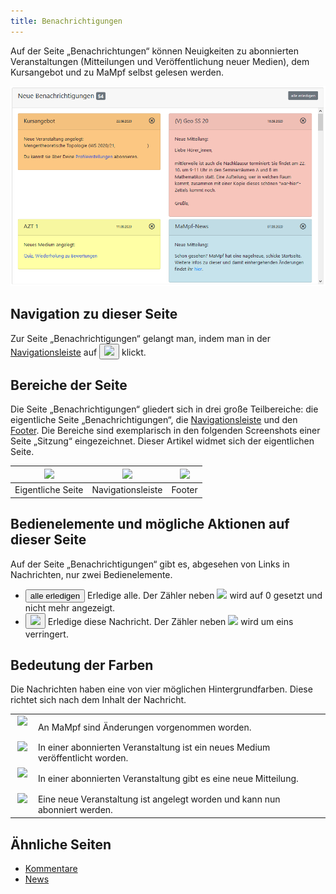 ```yaml
---
title: Benachrichtigungen
---
```

Auf der Seite „Benachrichtungen“ können Neuigkeiten zu abonnierten Veranstaltungen (Mitteilungen und Veröffentlichung neuer Medien), dem Kursangebot und zu MaMpf selbst gelesen werden.

![](/img/Benachrichtigungen_vier_Farben_anonymisiert.png)

## Navigation zu dieser Seite
Zur Seite „Benachrichtigungen“ gelangt man, indem man in der [Navigationsleiste](nav-bar.md) auf <button name="button"><img src="https://media.githubusercontent.com/media/MaMpf-HD/mampf/docs/docs/static/img/bell-regular.png" height="12"/></button> klickt.

## Bereiche der Seite
Die Seite „Benachrichtigungen“ gliedert sich in drei große Teilbereiche: die eigentliche Seite „Benachrichtigungen“, die [Navigationsleiste](nav-bar.md) und den [Footer](footer.md). Die Bereiche sind exemplarisch in den folgenden Screenshots einer Seite „Sitzung“ eingezeichnet. Dieser Artikel widmet sich der eigentlichen Seite.

|<img src="https://media.githubusercontent.com/media/MaMpf-HD/mampf/docs/docs/static/img/Eigentliche_Seite_keine_Sidebar.png" height="300"/> |<img src="https://media.githubusercontent.com/media/MaMpf-HD/mampf/docs/docs/static/img/Navigationsleiste_keine_Sidebar.png" height="300"/>  | <img src="https://media.githubusercontent.com/media/MaMpf-HD/mampf/docs/docs/static/img/Footer_keine_Sidebar.png" height="300"/>|
|:---: | :---: | :---:|
|Eigentliche Seite|Navigationsleiste|Footer|

## Bedienelemente und mögliche Aktionen auf dieser Seite
Auf der Seite „Benachrichtigungen“ gibt es, abgesehen von Links in Nachrichten, nur zwei Bedienelemente.

* <button name="button">alle erledigen</button> Erledige alle. Der Zähler neben <img src="https://media.githubusercontent.com/media/MaMpf-HD/mampf/docs/docs/static/img/bell-regular.png" height="12"/> wird auf 0 gesetzt und nicht mehr angezeigt.
* <button name="button"><img src="https://media.githubusercontent.com/media/MaMpf-HD/mampf/docs/docs/static/img/times-circle.png" height="12"/></button> Erledige diese Nachricht. Der Zähler neben <img src="https://media.githubusercontent.com/media/MaMpf-HD/mampf/docs/docs/static/img/bell-regular.png" height="12"/> wird um eins verringert.

## Bedeutung der Farben
Die Nachrichten haben eine von vier möglichen Hintergrundfarben. Diese richtet sich nach dem Inhalt der Nachricht.

<table>
<tr>
  <td>&nbsp;<img src="https://media.githubusercontent.com/media/MaMpf-HD/mampf/docs/docs/static/img/not_blue.png" height="12"/>&nbsp;</td>
  <td>An MaMpf sind Änderungen vorgenommen worden.</td>
</tr>
 <tr>
   <td>&nbsp;<img src="https://media.githubusercontent.com/media/MaMpf-HD/mampf/docs/docs/static/img/not_yellow.png" height="12"/>&nbsp;</td>
   <td>In einer abonnierten Veranstaltung ist ein neues Medium veröffentlicht worden.</td>
 </tr>
 <tr>
   <td>&nbsp;<img src="https://media.githubusercontent.com/media/MaMpf-HD/mampf/docs/docs/static/img/not_red.png" height="12"/>&nbsp;</td>
   <td>In einer abonnierten Veranstaltung gibt es eine neue Mitteilung.</td>
 </tr>
 <tr>
   <td>&nbsp;<img src="https://media.githubusercontent.com/media/MaMpf-HD/mampf/docs/docs/static/img/not_orange.png" height="12"/>&nbsp;</td>
   <td>Eine neue Veranstaltung ist angelegt worden und kann nun abonniert werden.</td>
</tr>
</table>

## Ähnliche Seiten
* [Kommentare](comments.md)
* [News](news.md)
